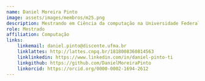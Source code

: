 ```yaml
---
name: Daniel Moreira Pinto
image: assets/images/membros/m25.png
description: Mestrando em Ciência da computação na Universidade Federal do Maranhão (UFMA); Bacharel em Ciência da Computação na UFMA; Formado no curso técnico de Informática integrado ao ensino médio do Instituto Federal do Maranhão (IFMA); Fez parte do Programa Educação Tutorial de Computação UFMA. Pesquisador e desenvolvedor no Núcleo de Computação Aplicada da UFMA; Interessado no aprendizado de línguas.
role: Mestrado
affiliation: Computação
links:
	linkemail: daniel.pinto@discente.ufma.br
	linklattes: http://lattes.cnpq.br/1818008360814563
	linklinkedin: https://www.linkedin.com/in/daniel-pinto-ti
	linkgithub: https://github.com/DanielMoreiraPinto
	linkorcid: https://orcid.org/0000-0002-1694-2612
---
```


